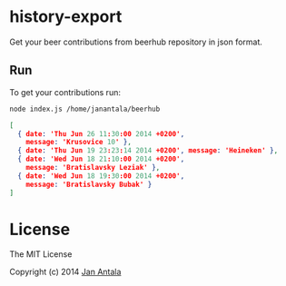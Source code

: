 # history-export

Get your beer contributions from beerhub repository in json format.

## Run

To get your contributions run:

```sh
node index.js /home/janantala/beerhub
```

```json
[ 
  { date: 'Thu Jun 26 11:30:00 2014 +0200',
    message: 'Krusovice 10' },
  { date: 'Thu Jun 19 23:23:14 2014 +0200', message: 'Heineken' },
  { date: 'Wed Jun 18 21:10:00 2014 +0200',
    message: 'Bratislavsky Leziak' },
  { date: 'Wed Jun 18 19:30:00 2014 +0200',
    message: 'Bratislavsky Bubak' }
]
```

# License

The MIT License

Copyright (c) 2014 [Jan Antala](http://www.janantala.com)
